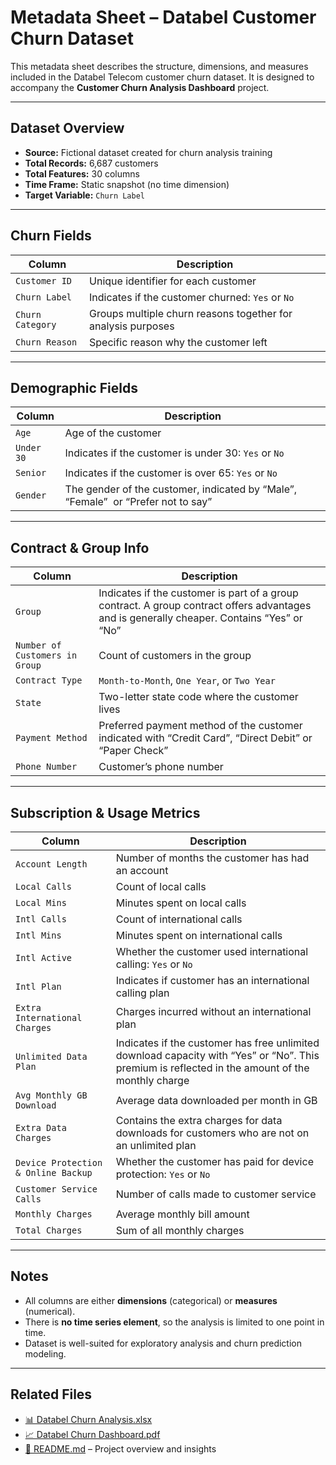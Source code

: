 # Metadata Sheet – Databel Customer Churn Dataset

This metadata sheet describes the structure, dimensions, and measures included in the Databel Telecom customer churn dataset. It is designed to accompany the **Customer Churn Analysis Dashboard** project.

---

## Dataset Overview

- **Source:** Fictional dataset created for churn analysis training
- **Total Records:** 6,687 customers 
- **Total Features:** 30 columns
- **Time Frame:** Static snapshot (no time dimension)
- **Target Variable:** `Churn Label`

---

## Churn Fields

| Column          | Description |
|-----------------|-------------|
| `Customer ID`   | Unique identifier for each customer |
| `Churn Label`   | Indicates if the customer churned: `Yes` or `No` |
| `Churn Category`| Groups multiple churn reasons together for analysis purposes |
| `Churn Reason`  | Specific reason why the customer left |

---

## Demographic Fields

| Column         | Description |
|----------------|-------------|
| `Age`          | Age of the customer |
| `Under 30`     | Indicates if the customer is under 30: `Yes` or `No` |
| `Senior`       | Indicates if the customer is over 65: `Yes` or `No` |
| `Gender`       | The gender of the customer, indicated by “Male”, “Female”  or “Prefer not to say” |

---

## Contract & Group Info

| Column                     | Description |
|----------------------------|-------------|
| `Group`                    | Indicates if the customer is part of a group contract. A group contract offers advantages and is generally cheaper. Contains “Yes” or “No” |
| `Number of Customers in Group` | Count of customers in the group |
| `Contract Type`            | `Month-to-Month`, `One Year`, or `Two Year` |
| `State`                    | Two-letter state code where the customer lives |
| `Payment Method`           | Preferred payment method of the customer indicated with “Credit Card”, “Direct Debit” or “Paper Check” |
| `Phone Number`             | Customer’s phone number |

---

## Subscription & Usage Metrics

| Column                         | Description |
|--------------------------------|-------------|
| `Account Length`              | Number of months the customer has had an account |
| `Local Calls`                 | Count of local calls |
| `Local Mins`                  | Minutes spent on local calls |
| `Intl Calls`                  | Count of international calls |
| `Intl Mins`                   | Minutes spent on international calls |
| `Intl Active`                 | Whether the customer used international calling: `Yes` or `No` |
| `Intl Plan`                   | Indicates if customer has an international calling plan |
| `Extra International Charges`| Charges incurred without an international plan |
| `Unlimited Data Plan`        | Indicates if the customer has free unlimited download capacity with “Yes” or “No”. This premium is reflected in the amount of the monthly charge |
| `Avg Monthly GB Download`    | Average data downloaded per month in GB |
| `Extra Data Charges`         | Contains the extra charges for data downloads for customers who are not on an unlimited plan |
| `Device Protection & Online Backup` | Whether the customer has paid for device protection: `Yes` or `No` |
| `Customer Service Calls`     | Number of calls made to customer service |
| `Monthly Charges`            | Average monthly bill amount |
| `Total Charges`              | Sum of all monthly charges |

---

## Notes
- All columns are either **dimensions** (categorical) or **measures** (numerical).
- There is **no time series element**, so the analysis is limited to one point in time.
- Dataset is well-suited for exploratory analysis and churn prediction modeling.

---

## Related Files
- [📊 Databel Churn Analysis.xlsx](./Databel%20Churn%20Analysis.xlsx)
- [📈 Databel Churn Dashboard.pdf](./Databel%20Churn%20Dashboard.pdf)
- [📄 README.md](./README.md) – Project overview and insights
